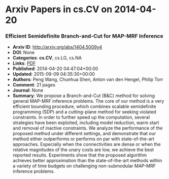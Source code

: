 # Arxiv Papers in cs.CV on 2014-04-20
### Efficient Semidefinite Branch-and-Cut for MAP-MRF Inference
- **Arxiv ID**: http://arxiv.org/abs/1404.5009v4
- **DOI**: None
- **Categories**: **cs.CV**, cs.LG, cs.NA
- **Links**: [PDF](http://arxiv.org/pdf/1404.5009v4)
- **Published**: 2014-04-20 04:47:04+00:00
- **Updated**: 2015-09-09 04:35:30+00:00
- **Authors**: Peng Wang, Chunhua Shen, Anton van den Hengel, Philip Torr
- **Comment**: 21 pages
- **Journal**: None
- **Summary**: We propose a Branch-and-Cut (B&C) method for solving general MAP-MRF inference problems. The core of our method is a very efficient bounding procedure, which combines scalable semidefinite programming (SDP) and a cutting-plane method for seeking violated constraints. In order to further speed up the computation, several strategies have been exploited, including model reduction, warm start and removal of inactive constraints.   We analyze the performance of the proposed method under different settings, and demonstrate that our method either outperforms or performs on par with state-of-the-art approaches. Especially when the connectivities are dense or when the relative magnitudes of the unary costs are low, we achieve the best reported results. Experiments show that the proposed algorithm achieves better approximation than the state-of-the-art methods within a variety of time budgets on challenging non-submodular MAP-MRF inference problems.



